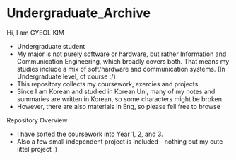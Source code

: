 # Undergraduate_Archive

Hi, I am GYEOL KIM
- Undergraduate student
- My major is not purely software or hardware, but rather Information and Communication Engineering, which broadly covers both. That means my studies include a mix of soft/hardware and communication systems. (In Undergraduate level, of course :/)
- This repository collects my coursework, exercies and projects
- Since I am Korean and studied in Korean Uni, many of my notes and summaries are written in Korean, so some characters might be broken
- However, there are also materials in Eng, so please fell free to browse

Repository Overview
- I have sorted the coursework into Year 1, 2, and 3.
- Also a few small independent project is included - nothing but my cute littel project :)
  
